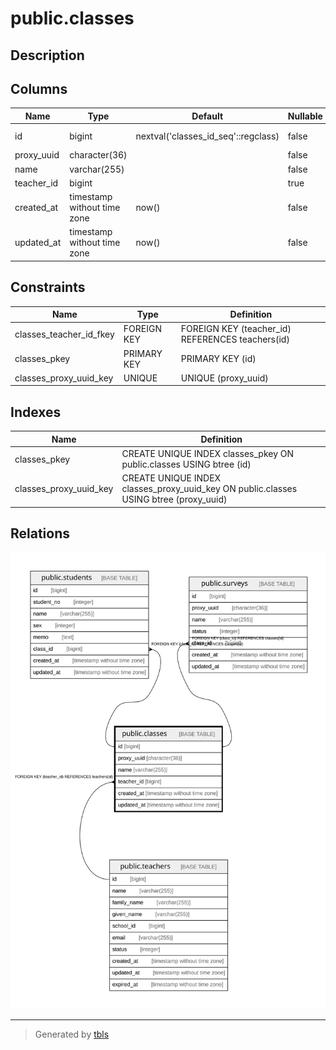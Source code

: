 # public.classes

## Description

## Columns

| Name | Type | Default | Nullable | Children | Parents | Comment |
| ---- | ---- | ------- | -------- | -------- | ------- | ------- |
| id | bigint | nextval('classes_id_seq'::regclass) | false | [public.students](public.students.md) [public.surveys](public.surveys.md) |  |  |
| proxy_uuid | character(36) |  | false |  |  |  |
| name | varchar(255) |  | false |  |  |  |
| teacher_id | bigint |  | true |  | [public.teachers](public.teachers.md) |  |
| created_at | timestamp without time zone | now() | false |  |  |  |
| updated_at | timestamp without time zone | now() | false |  |  |  |

## Constraints

| Name | Type | Definition |
| ---- | ---- | ---------- |
| classes_teacher_id_fkey | FOREIGN KEY | FOREIGN KEY (teacher_id) REFERENCES teachers(id) |
| classes_pkey | PRIMARY KEY | PRIMARY KEY (id) |
| classes_proxy_uuid_key | UNIQUE | UNIQUE (proxy_uuid) |

## Indexes

| Name | Definition |
| ---- | ---------- |
| classes_pkey | CREATE UNIQUE INDEX classes_pkey ON public.classes USING btree (id) |
| classes_proxy_uuid_key | CREATE UNIQUE INDEX classes_proxy_uuid_key ON public.classes USING btree (proxy_uuid) |

## Relations

![er](public.classes.svg)

---

> Generated by [tbls](https://github.com/k1LoW/tbls)
